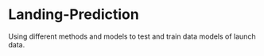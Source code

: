 # Landing-Prediction
Using different methods and models to test and train data models of launch data. 
